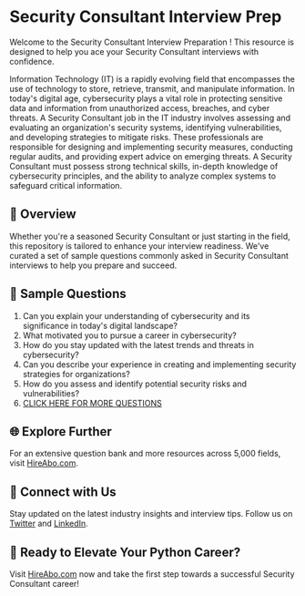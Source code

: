 # Security Consultant Interview Prep

Welcome to the Security Consultant Interview Preparation ! This resource is designed to help you ace your Security Consultant interviews with confidence.

Information Technology (IT) is a rapidly evolving field that encompasses the use of technology to store, retrieve, transmit, and manipulate information. In today's digital age, cybersecurity plays a vital role in protecting sensitive data and information from unauthorized access, breaches, and cyber threats. A Security Consultant job in the IT industry involves assessing and evaluating an organization's security systems, identifying vulnerabilities, and developing strategies to mitigate risks. These professionals are responsible for designing and implementing security measures, conducting regular audits, and providing expert advice on emerging threats. A Security Consultant must possess strong technical skills, in-depth knowledge of cybersecurity principles, and the ability to analyze complex systems to safeguard critical information.

## 🚀 Overview

Whether you're a seasoned Security Consultant or just starting in the field, this repository is tailored to enhance your interview readiness. We've curated a set of sample questions commonly asked in Security Consultant interviews to help you prepare and succeed.

## 📝 Sample Questions

1. Can you explain your understanding of cybersecurity and its significance in today's digital landscape?
2. What motivated you to pursue a career in cybersecurity?
3. How do you stay updated with the latest trends and threats in cybersecurity?
4. Can you describe your experience in creating and implementing security strategies for organizations?
5. How do you assess and identify potential security risks and vulnerabilities?
6. [CLICK HERE FOR MORE QUESTIONS](https://hireabo.com/job/0_2_2/Security%20Consultant)

## 🌐 Explore Further

For an extensive question bank and more resources across 5,000 fields, visit [HireAbo.com](https://www.hireabo.com).

## 📱 Connect with Us

Stay updated on the latest industry insights and interview tips. Follow us on [Twitter](https://twitter.com/hireabo) and [LinkedIn](https://www.linkedin.com/in/hire-abo-3609972a8/).

## 🚀 Ready to Elevate Your Python Career?

Visit [HireAbo.com](https://www.hireabo.com) now and take the first step towards a successful Security Consultant career!